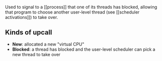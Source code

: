Used to signal to a [[process]] that one of its threads has blocked, allowing that program to choose another user-level thread (see [[scheduler activations]]) to take over.

## Kinds of upcall

- **New**: allocated a new "virtual CPU"
- **Blocked**: a thread has blocked and the user-level scheduler can pick a new thread to take over

